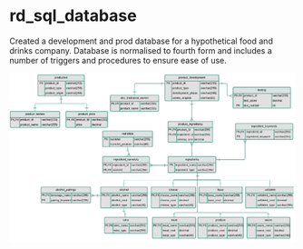 # rd_sql_database
Created a development and prod database for a hypothetical food and drinks company. Database is normalised to fourth form and includes a number of triggers and procedures to ensure ease of use. 

![data-base-schema](https://github.com/finolacahill/rd_sql_database/blob/master/schema.png)
